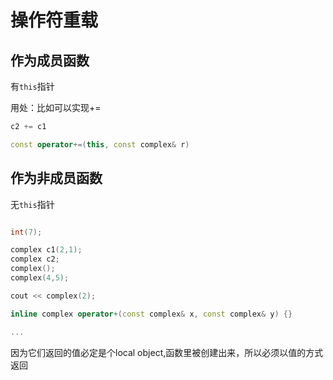 # 操作符重载

## 作为成员函数

有`this`指针

用处：比如可以实现+=

```cpp
c2 += c1

const operator+=(this, const complex& r)
```

## 作为非成员函数

无`this`指针

```cpp

int(7);

complex c1(2,1);
complex c2;
complex();
complex(4,5);

cout << complex(2);

inline complex operator+(const complex& x, const complex& y) {}

...
```

因为它们返回的值必定是个local object,函数里被创建出来，所以必须以值的方式返回